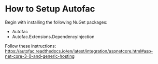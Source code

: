 # How to Setup Autofac

Begin with installing the following NuGet packages:
 - Autofac
 - Autofac.Extensions.DependencyInjection

Follow these instructions:
https://autofac.readthedocs.io/en/latest/integration/aspnetcore.html#asp-net-core-3-0-and-generic-hosting
